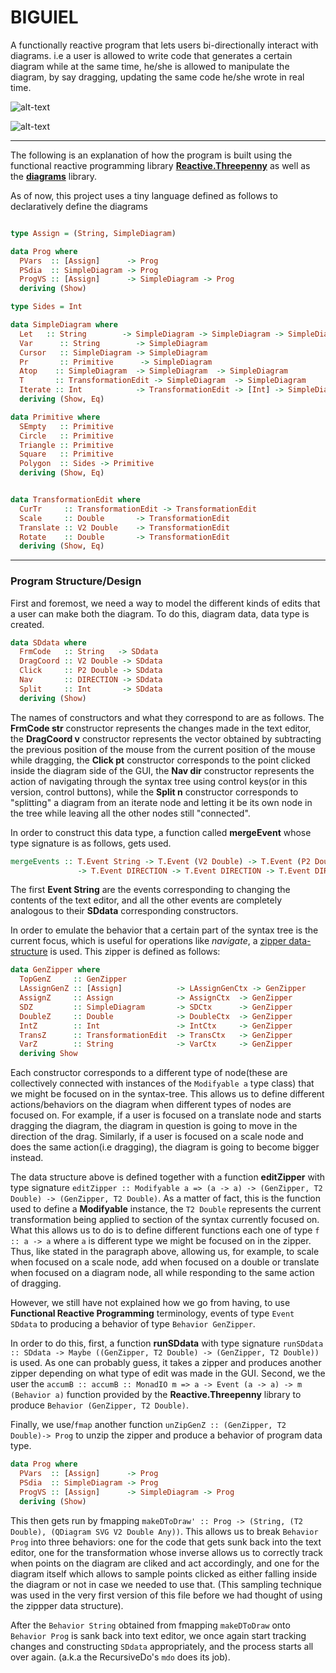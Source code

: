 # BIGUIEL

A functionally reactive program that lets users bi-directionally interact with diagrams. i.e a user is allowed to write code that generates a certain diagram while at the same time, he/she is allowed to manipulate the diagram, by say dragging, updating the same code he/she wrote in real time.


![alt-text](giphy.gif)

![alt-text](giphy-downsized-large.gif)

---

The following is an explanation of how the program is built using the functional reactive programming library [**Reactive.Threepenny**](https://hackage.haskell.org/package/threepenny-gui-0.8.0.1/docs/Reactive-Threepenny.html) as well as the [**diagrams**](http://projects.haskell.org/diagrams/) library.

As of now, this project uses a tiny language defined as follows to declaratively define the diagrams

```haskell

type Assign = (String, SimpleDiagram)

data Prog where
  PVars  :: [Assign]      -> Prog
  PSdia  :: SimpleDiagram -> Prog
  ProgVS :: [Assign]      -> SimpleDiagram -> Prog
  deriving (Show)

type Sides = Int

data SimpleDiagram where
  Let   :: String        -> SimpleDiagram -> SimpleDiagram -> SimpleDiagram
  Var      :: String        -> SimpleDiagram
  Cursor   :: SimpleDiagram -> SimpleDiagram
  Pr       :: Primitive      -> SimpleDiagram
  Atop    :: SimpleDiagram  -> SimpleDiagram  -> SimpleDiagram
  T       :: TransformationEdit -> SimpleDiagram  -> SimpleDiagram
  Iterate :: Int            -> TransformationEdit -> [Int] -> SimpleDiagram -> SimpleDiagram
  deriving (Show, Eq)

data Primitive where
  SEmpty   :: Primitive
  Circle   :: Primitive
  Triangle :: Primitive
  Square   :: Primitive
  Polygon  :: Sides -> Primitive
  deriving (Show, Eq)


data TransformationEdit where
  CurTr     :: TransformationEdit -> TransformationEdit
  Scale     :: Double       -> TransformationEdit
  Translate :: V2 Double    -> TransformationEdit
  Rotate    :: Double       -> TransformationEdit
  deriving (Show, Eq)
```
----

### Program Structure/Design

First and foremost, we need a way to model the different kinds of
edits that a user can make both the diagram. To do this, diagram data, data type is created.

```haskell
data SDdata where
  FrmCode   :: String   -> SDdata
  DragCoord :: V2 Double -> SDdata
  Click     :: P2 Double -> SDdata
  Nav       :: DIRECTION -> SDdata
  Split     :: Int       -> SDdata
  deriving (Show)
```

The names of constructors and what they correspond to are as follows. The **FrmCode str** constructor represents the changes made in the text editor, the **DragCoord v** constructor represents the vector obtained by subtracting the previous position of the mouse from the current position of the mouse while dragging, the **Click pt** constructor corresponds to the point clicked inside the diagram side of the GUI, the **Nav dir** constructor represents the action of navigating through the syntax tree using control keys(or in this version, control buttons), while the **Split n** constructor corresponds to "splitting" a diagram from an iterate node and letting it be its own node in the tree while leaving all the other nodes still "connected".


In order to construct this data type, a function called **mergeEvent** whose type signature is as follows, gets used.
```haskell
mergeEvents :: T.Event String -> T.Event (V2 Double) -> T.Event (P2 Double)
               -> T.Event DIRECTION -> T.Event DIRECTION -> T.Event DIRECTION -> T.Event DIRECTION -> T.Event [(Int, String)] -> T.Event SDdata
```
The first **Event String** are the events corresponding to changing the contents of the text editor, and all the other events are completely analogous to their **SDdata** corresponding constructors.

In order to emulate the behavior that a certain part of the syntax tree is the current focus, which is useful for operations like *navigate*, a [zipper data-structure](https://en.wikibooks.org/wiki/Haskell/Zippers) is used. This zipper is defined as follows:

```haskell
data GenZipper where
  TopGenZ     :: GenZipper
  LAssignGenZ :: [Assign]            -> LAssignGenCtx -> GenZipper
  AssignZ     :: Assign              -> AssignCtx  -> GenZipper
  SDZ         :: SimpleDiagram       -> SDCtx      -> GenZipper
  DoubleZ     :: Double              -> DoubleCtx  -> GenZipper
  IntZ        :: Int                 -> IntCtx     -> GenZipper
  TransZ      :: TransformationEdit  -> TransCtx   -> GenZipper
  VarZ        :: String              -> VarCtx     -> GenZipper
  deriving Show
```

Each constructor corresponds to a different type of node(these are collectively connected with instances of the `Modifyable a` type class) that we might be focused on in the syntax-tree. This allows us to define different actions/behaviors on the diagram when different types of nodes are focused on. For example, if a user is focused on a translate node and starts dragging the diagram, the diagram in question is going to move in the direction of the drag. Similarly, if a user is focused on a scale node and does the same action(i.e dragging), the diagram is going to become bigger instead.

The data structure above is defined together with a function **editZipper**
with type signature `editZipper :: Modifyable a => (a -> a) -> (GenZipper, T2 Double) -> (GenZipper, T2 Double)`. As a matter of fact, this is the function used to define a **Modifyable** instance, the  `T2 Double` represents the current transformation being applied to section of the syntax currently focused on. What this allows us to do is to define different functions each one of type `f :: a -> a` where `a` is different type we might be focused on in the zipper. Thus, like stated in the paragraph above, allowing us,  for example, to scale when focused on a scale node, add when focused on a double or translate when focused on a diagram node, all while responding to the same action of dragging.

However, we still have not explained how we go from having, to use **Functional Reactive Programming** terminology, events of type `Event SDdata` to producing a behavior of type  `Behavior GenZipper`.

In order to do this, first, a function **runSDdata** with type signature `runSDdata :: SDdata -> Maybe ((GenZipper, T2 Double) -> (GenZipper, T2 Double))` is used. As one can probably guess, it takes a zipper and produces another zipper depending on what type of edit was made in the GUI. Second, we the user the `accumB :: accumB :: MonadIO m => a -> Event (a -> a) -> m (Behavior a)` function provided by the **Reactive.Threepenny** library to produce `Behavior (GenZipper, T2 Double)`.


Finally, we use/`fmap` another function `unZipGenZ :: (GenZipper, T2 Double)-> Prog` to unzip the zipper and produce a behavior of program data type.
```haskell
data Prog where
  PVars  :: [Assign]      -> Prog
  PSdia  :: SimpleDiagram -> Prog
  ProgVS :: [Assign]      -> SimpleDiagram -> Prog
  deriving (Show)
```

This then gets run by fmapping `makeDToDraw' :: Prog -> (String, (T2 Double), (QDiagram SVG V2 Double Any))`. This allows us to break `Behavior Prog` into three behaviors: one for the code that gets sunk back into the text editor, one for the transformation whose inverse allows us to correctly track when points on the diagram are cliked and act accordingly, and one for the diagram itself which allows to sample points clicked as either falling inside the diagram or not in case we needed to use that. (This sampling technique was used in the very first version of this file before we had thought of using  the zippper data structure).

After the `Behavior String` obtained from fmapping `makeDToDraw` onto `Behavior Prog` is sank back into text editor, we once again start tracking changes and constructing `SDdata` appropriately, and the process starts all over again. (a.k.a the RecursiveDo's `mdo` does its job).
